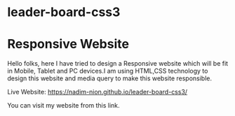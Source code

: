 # leader-board-css3

# Responsive Website

Hello folks, here I have tried to design a Responsive website which will be fit in Mobile, Tablet and PC devices.I am using HTML,CSS technology to design this website and media query to make this website responsible.

Live Website: https://nadim-nion.github.io/leader-board-css3/
 
 You can visit my website from this link.

